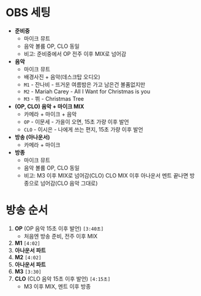 # OBS 세팅

- **준비중**
  - 마이크 뮤트
  - 음악 볼륨 OP, CLO 동일
  - 비고: 준비중에서 OP 전주 이후 MIX로 넘어감
- **음악**
  -  마이크 뮤트
  -  배경사진 + 음악(데스크탑 오디오)
  - `M1` - 잔나비 - 뜨거운 여름밤은 가고 남은건 볼품없지만 
  - `M2` - Mariah Carey - All I Want for Christmas is you
  - `M3` - 뷔 - Christmas Tree
- **(OP, CLO) 음악 + 마이크 MIX**
  - 카메라 + 마이크 + 음악
  - `OP` - 이문세 - 가을이 오면, 15초 가량 이후 발언
  - `CLO` - 이시은 - 나에게 쓰는 편지, 15초 가량 이후 발언
- **방송 (아나운서)**
  - 카메라 + 마이크
- **방종**
  - 마이크 뮤트
  - 음악 볼륨 OP, CLO 동일
  - 비고: M3 이후 MIX로 넘어감(CLO) CLO MIX 이후 아나운서 멘트 끝나면 방종으로 넘어감(CLO 음악 그대로)

# 방송 순서

1. **OP** (OP 음악 15초 이후 발언) `[3:40초]`
   - 처음엔 방송 준비, 전주 이후 MIX
3. **M1** `[4:02]`
4. **아나운서 파트**
5. **M2** `[4:02]`
6. **아나운서 파트**
7. **M3** `[3:30]`
8. **CLO** (CLO 음악 15초 이후 발언) `[4:15초]`
   - M3 이후 MIX, 멘트 이후 방종

